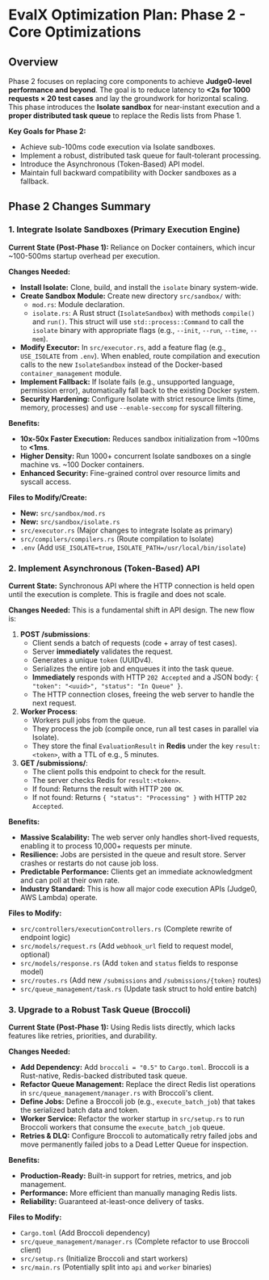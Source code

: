 # EvalX Optimization Plan: Phase 2 - Core Optimizations

## Overview
Phase 2 focuses on replacing core components to achieve **Judge0-level performance and beyond**. The goal is to reduce latency to **<2s for 1000 requests × 20 test cases** and lay the groundwork for horizontal scaling. This phase introduces the **Isolate sandbox** for near-instant execution and a **proper distributed task queue** to replace the Redis lists from Phase 1.

**Key Goals for Phase 2:**
- Achieve sub-100ms code execution via Isolate sandboxes.
- Implement a robust, distributed task queue for fault-tolerant processing.
- Introduce the Asynchronous (Token-Based) API model.
- Maintain full backward compatibility with Docker sandboxes as a fallback.

## Phase 2 Changes Summary

### 1. Integrate Isolate Sandboxes (Primary Execution Engine)
**Current State (Post-Phase 1):** Reliance on Docker containers, which incur ~100-500ms startup overhead per execution.

**Changes Needed:**
- **Install Isolate:** Clone, build, and install the `isolate` binary system-wide.
- **Create Sandbox Module:** Create new directory `src/sandbox/` with:
  - `mod.rs`: Module declaration.
  - `isolate.rs`: A Rust struct (`IsolateSandbox`) with methods `compile()` and `run()`. This struct will use `std::process::Command` to call the `isolate` binary with appropriate flags (e.g., `--init`, `--run`, `--time`, `--mem`).
- **Modify Executor:** In `src/executor.rs`, add a feature flag (e.g., `USE_ISOLATE` from `.env`). When enabled, route compilation and execution calls to the new `IsolateSandbox` instead of the Docker-based `container_management` module.
- **Implement Fallback:** If Isolate fails (e.g., unsupported language, permission error), automatically fall back to the existing Docker system.
- **Security Hardening:** Configure Isolate with strict resource limits (time, memory, processes) and use `--enable-seccomp` for syscall filtering.

**Benefits:**
- **10x-50x Faster Execution:** Reduces sandbox initialization from ~100ms to **<1ms**.
- **Higher Density:** Run 1000+ concurrent Isolate sandboxes on a single machine vs. ~100 Docker containers.
- **Enhanced Security:** Fine-grained control over resource limits and syscall access.

**Files to Modify/Create:**
- **New:** `src/sandbox/mod.rs`
- **New:** `src/sandbox/isolate.rs`
- `src/executor.rs` (Major changes to integrate Isolate as primary)
- `src/compilers/compilers.rs` (Route compilation to Isolate)
- `.env` (Add `USE_ISOLATE=true`, `ISOLATE_PATH=/usr/local/bin/isolate`)

### 2. Implement Asynchronous (Token-Based) API
**Current State:** Synchronous API where the HTTP connection is held open until the execution is complete. This is fragile and does not scale.

**Changes Needed:**
This is a fundamental shift in API design. The new flow is:
1.  **POST /submissions**:
    - Client sends a batch of requests (code + array of test cases).
    - Server **immediately** validates the request.
    - Generates a unique `token` (UUIDv4).
    - Serializes the entire job and enqueues it into the task queue.
    - **Immediately** responds with HTTP `202 Accepted` and a JSON body: `{ "token": "<uuid>", "status": "In Queue" }`.
    - The HTTP connection closes, freeing the web server to handle the next request.
2.  **Worker Process**:
    - Workers pull jobs from the queue.
    - They process the job (compile once, run all test cases in parallel via Isolate).
    - They store the final `EvaluationResult` in **Redis** under the key `result:<token>`, with a TTL of e.g., 5 minutes.
3.  **GET /submissions/<token>**:
    - The client polls this endpoint to check for the result.
    - The server checks Redis for `result:<token>`.
    - If found: Returns the result with HTTP `200 OK`.
    - If not found: Returns `{ "status": "Processing" }` with HTTP `202 Accepted`.

**Benefits:**
- **Massive Scalability:** The web server only handles short-lived requests, enabling it to process 10,000+ requests per minute.
- **Resilience:** Jobs are persisted in the queue and result store. Server crashes or restarts do not cause job loss.
- **Predictable Performance:** Clients get an immediate acknowledgment and can poll at their own rate.
- **Industry Standard:** This is how all major code execution APIs (Judge0, AWS Lambda) operate.

**Files to Modify:**
- `src/controllers/executionControllers.rs` (Complete rewrite of endpoint logic)
- `src/models/request.rs` (Add `webhook_url` field to request model, optional)
- `src/models/response.rs` (Add `token` and `status` fields to response model)
- `src/routes.rs` (Add new `/submissions` and `/submissions/{token}` routes)
- `src/queue_management/task.rs` (Update task struct to hold entire batch)

### 3. Upgrade to a Robust Task Queue (Broccoli)
**Current State (Post-Phase 1):** Using Redis lists directly, which lacks features like retries, priorities, and durability.

**Changes Needed:**
- **Add Dependency:** Add `broccoli = "0.5"` to `Cargo.toml`. Broccoli is a Rust-native, Redis-backed distributed task queue.
- **Refactor Queue Management:** Replace the direct Redis list operations in `src/queue_management/manager.rs` with Broccoli's client.
- **Define Jobs:** Define a Broccoli job (e.g., `execute_batch_job`) that takes the serialized batch data and token.
- **Worker Service:** Refactor the worker startup in `src/setup.rs` to run Broccoli workers that consume the `execute_batch_job` queue.
- **Retries & DLQ:** Configure Broccoli to automatically retry failed jobs and move permanently failed jobs to a Dead Letter Queue for inspection.

**Benefits:**
- **Production-Ready:** Built-in support for retries, metrics, and job management.
- **Performance:** More efficient than manually managing Redis lists.
- **Reliability:** Guaranteed at-least-once delivery of tasks.

**Files to Modify:**
- `Cargo.toml` (Add Broccoli dependency)
- `src/queue_management/manager.rs` (Complete refactor to use Broccoli client)
- `src/setup.rs` (Initialize Broccoli and start workers)
- `src/main.rs` (Potentially split into `api` and `worker` binaries)
